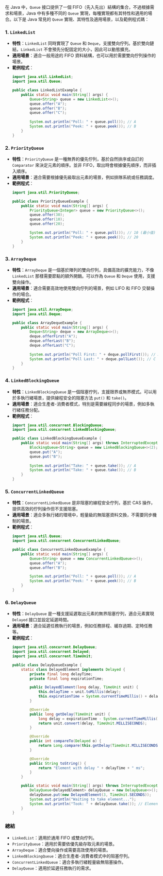在 Java 中，`Queue` 接口提供了一個 FIFO（先入先出）結構的集合，不過根據需求和場景，Java 中有多種不同的 `Queue` 實現，每種實現都有其特性和適用的場合。以下是 Java 常見的 `Queue` 實現、其特性及適用場景，以及範例程式碼：

### 1. `LinkedList`
- **特性**：`LinkedList` 同時實現了 `Queue` 和 `Deque`，支援雙向佇列。基於雙向鏈結，`LinkedList` 不會預先分配固定的大小，因此可以動態擴充。
- **適用場景**：適合一般用途的 FIFO 資料結構，也可以用於需要雙向佇列操作的場景。
- **範例程式**：
  ```java
  import java.util.LinkedList;
  import java.util.Queue;

  public class LinkedListExample {
      public static void main(String[] args) {
          Queue<String> queue = new LinkedList<>();
          queue.offer("A");
          queue.offer("B");
          queue.offer("C");
          
          System.out.println("Poll: " + queue.poll()); // A
          System.out.println("Peek: " + queue.peek()); // B
      }
  }
  ```

### 2. `PriorityQueue`
- **特性**：`PriorityQueue` 是一種無界的優先佇列，基於自然排序或自訂的 `Comparator` 來決定元素的順序。並非 FIFO，取出時會根據優先順序，而非插入順序。
- **適用場景**：適合需要根據優先級取出元素的場景，例如排隊系統或任務調度。
- **範例程式**：
  ```java
  import java.util.PriorityQueue;

  public class PriorityQueueExample {
      public static void main(String[] args) {
          PriorityQueue<Integer> queue = new PriorityQueue<>();
          queue.offer(30);
          queue.offer(10);
          queue.offer(20);

          System.out.println("Poll: " + queue.poll()); // 10 (最小值)
          System.out.println("Peek: " + queue.peek()); // 20
      }
  }
  ```

### 3. `ArrayDeque`
- **特性**：`ArrayDeque` 是一個基於陣列的雙向佇列，具備高效的擴充能力，不像 `LinkedList` 那樣需要節點的額外開銷。可以作為 `Queue` 和 `Deque` 使用，支援雙向操作。
- **適用場景**：適合需要高效地使用雙向佇列的場景，例如 LIFO 和 FIFO 交替操作的場合。
- **範例程式**：
  ```java
  import java.util.ArrayDeque;
  import java.util.Deque;

  public class ArrayDequeExample {
      public static void main(String[] args) {
          Deque<String> deque = new ArrayDeque<>();
          deque.offerFirst("A");
          deque.offerLast("B");
          deque.offerLast("C");
          
          System.out.println("Poll First: " + deque.pollFirst()); // A
          System.out.println("Poll Last: " + deque.pollLast()); // C
      }
  }
  ```

### 4. `LinkedBlockingQueue`
- **特性**：`LinkedBlockingQueue` 是一個阻塞佇列，支援限界或無界模式。可以用於多執行緒場景，提供線程安全的阻塞方法 `put()` 和 `take()`。
- **適用場景**：適合生產者-消費者模式，特別是需要線程同步的場景，例如多執行緒任務分配。
- **範例程式**：
  ```java
  import java.util.concurrent.BlockingQueue;
  import java.util.concurrent.LinkedBlockingQueue;

  public class LinkedBlockingQueueExample {
      public static void main(String[] args) throws InterruptedException {
          BlockingQueue<String> queue = new LinkedBlockingQueue<>(2);
          queue.put("A");
          queue.put("B");
          
          System.out.println("Take: " + queue.take()); // A
          System.out.println("Take: " + queue.take()); // B
      }
  }
  ```

### 5. `ConcurrentLinkedQueue`
- **特性**：`ConcurrentLinkedQueue` 是非阻塞的線程安全佇列，基於 CAS 操作，提供高效的佇列操作但不支援阻塞。
- **適用場景**：適合多執行緒的環境中，輕量級的無阻塞資料交換，不需要同步機制的場景。
- **範例程式**：
  ```java
  import java.util.Queue;
  import java.util.concurrent.ConcurrentLinkedQueue;

  public class ConcurrentLinkedQueueExample {
      public static void main(String[] args) {
          Queue<String> queue = new ConcurrentLinkedQueue<>();
          queue.offer("A");
          queue.offer("B");

          System.out.println("Poll: " + queue.poll()); // A
          System.out.println("Peek: " + queue.peek()); // B
      }
  }
  ```

### 6. `DelayQueue`
- **特性**：`DelayQueue` 是一種支援延遲取出元素的無界阻塞佇列，適合元素實現 `Delayed` 接口並設定延遲時間。
- **適用場景**：適合延遲任務執行的場景，例如任務排程、緩存過期、定時任務等。
- **範例程式**：
  ```java
  import java.util.concurrent.DelayQueue;
  import java.util.concurrent.Delayed;
  import java.util.concurrent.TimeUnit;

  public class DelayQueueExample {
      static class DelayedElement implements Delayed {
          private final long delayTime;
          private final long expirationTime;

          public DelayedElement(long delay, TimeUnit unit) {
              this.delayTime = unit.toMillis(delay);
              this.expirationTime = System.currentTimeMillis() + delayTime;
          }

          @Override
          public long getDelay(TimeUnit unit) {
              long delay = expirationTime - System.currentTimeMillis();
              return unit.convert(delay, TimeUnit.MILLISECONDS);
          }

          @Override
          public int compareTo(Delayed o) {
              return Long.compare(this.getDelay(TimeUnit.MILLISECONDS), o.getDelay(TimeUnit.MILLISECONDS));
          }

          @Override
          public String toString() {
              return "Element with delay " + delayTime + " ms";
          }
      }

      public static void main(String[] args) throws InterruptedException {
          DelayQueue<DelayedElement> delayQueue = new DelayQueue<>();
          delayQueue.put(new DelayedElement(3, TimeUnit.SECONDS));
          System.out.println("Waiting to take element...");
          System.out.println("Took: " + delayQueue.take()); // Element will appear after 3 seconds
      }
  }
  ```

### 總結
- `LinkedList`：適用於通用 FIFO 或雙向佇列。
- `PriorityQueue`：適用於需要依優先級存取元素的場景。
- `ArrayDeque`：適合雙向操作或需要高效使用的場景。
- `LinkedBlockingQueue`：適合生產者-消費者模式中的阻塞佇列。
- `ConcurrentLinkedQueue`：適合多執行緒輕量級無阻塞操作。
- `DelayQueue`：適用於延遲任務執行的需求。
